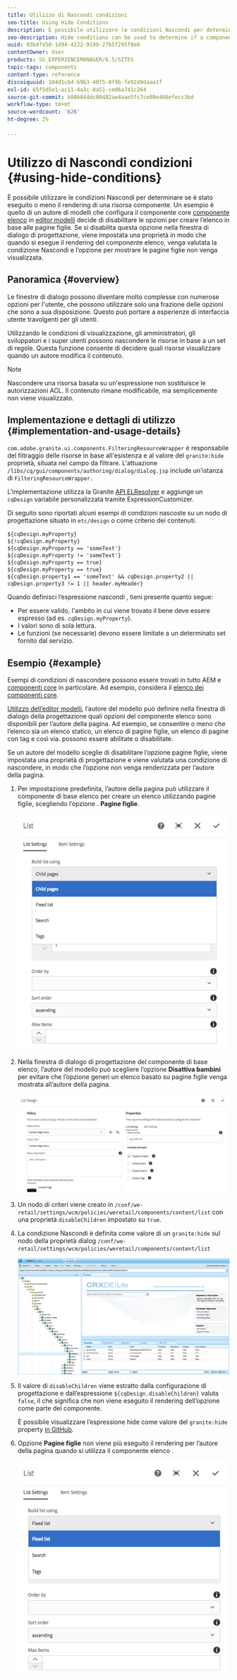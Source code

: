 ```yaml
---
title: Utilizzo di Nascondi condizioni
seo-title: Using Hide Conditions
description: È possibile utilizzare le condizioni Nascondi per determinare se è stato eseguito o meno il rendering di una risorsa componente.
seo-description: Hide conditions can be used to determine if a component resource is rendered or not.
uuid: 93b4f450-1d94-4222-9199-27b5f295f8e6
contentOwner: User
products: SG_EXPERIENCEMANAGER/6.5/SITES
topic-tags: components
content-type: reference
discoiquuid: 104d1c64-b9b3-40f5-8f9b-fe92d9daaa1f
exl-id: 65f5d5e1-ac11-4a3c-8a51-ce06a741c264
source-git-commit: b886844dc80482ae4aae5fc7ce09e466efecc3bd
workflow-type: tm+mt
source-wordcount: '626'
ht-degree: 2%

---
```


# Utilizzo di Nascondi condizioni {#using-hide-conditions}

È possibile utilizzare le condizioni Nascondi per determinare se è stato eseguito o meno il rendering di una risorsa componente. Un esempio è quello di un autore di modelli che configura il componente core [componente elenco](https://helpx.adobe.com/experience-manager/core-components/using/list.html) in [editor modelli](/help/sites-authoring/templates.md) decide di disabilitare le opzioni per creare l’elenco in base alle pagine figlie. Se si disabilita questa opzione nella finestra di dialogo di progettazione, viene impostata una proprietà in modo che quando si esegue il rendering del componente elenco, venga valutata la condizione Nascondi e l’opzione per mostrare le pagine figlie non venga visualizzata.

## Panoramica {#overview}

Le finestre di dialogo possono diventare molto complesse con numerose opzioni per l&#39;utente, che possono utilizzare solo una frazione delle opzioni che sono a sua disposizione. Questo può portare a esperienze di interfaccia utente travolgenti per gli utenti.

Utilizzando le condizioni di visualizzazione, gli amministratori, gli sviluppatori e i super utenti possono nascondere le risorse in base a un set di regole. Questa funzione consente di decidere quali risorse visualizzare quando un autore modifica il contenuto.

>[!NOTE]
>
>Nascondere una risorsa basata su un&#39;espressione non sostituisce le autorizzazioni ACL. Il contenuto rimane modificabile, ma semplicemente non viene visualizzato.

## Implementazione e dettagli di utilizzo {#implementation-and-usage-details}

`com.adobe.granite.ui.components.FilteringResourceWrapper` è responsabile del filtraggio delle risorse in base all&#39;esistenza e al valore del `granite:hide` proprietà, situata nel campo da filtrare. L&#39;attuazione `/libs/cq/gui/components/authoring/dialog/dialog.jsp` include un&#39;istanza di `FilteringResourceWrapper.`

L&#39;implementazione utilizza la Granite [API ELResolver](https://helpx.adobe.com/experience-manager/6-5/sites/developing/using/reference-materials/granite-ui/api/jcr_root/libs/granite/ui/docs/server/el.html) e aggiunge un `cqDesign` variabile personalizzata tramite ExpressionCustomizer.

Di seguito sono riportati alcuni esempi di condizioni nascoste su un nodo di progettazione situato in `etc/design` o come criterio dei contenuti.

```
${cqDesign.myProperty}
${!cqDesign.myProperty}
${cqDesign.myProperty == 'someText'}
${cqDesign.myProperty != 'someText'}
${cqDesign.myProperty == true}
${cqDesign.myProperty == true}
${cqDesign.property1 == 'someText' && cqDesign.property2 || cqDesign.property3 != 1 || header.myHeader}
```

Quando definisci l’espressione nascondi , tieni presente quanto segue:

* Per essere valido, l&#39;ambito in cui viene trovato il bene deve essere espresso (ad es. `cqDesign.myProperty`).
* I valori sono di sola lettura.
* Le funzioni (se necessarie) devono essere limitate a un determinato set fornito dal servizio.

## Esempio {#example}

Esempi di condizioni di nascondere possono essere trovati in tutto AEM e [componenti core](https://experienceleague.adobe.com/docs/experience-manager-core-components/using/introduction.html?lang=it) in particolare. Ad esempio, considera il [elenco dei componenti core](https://helpx.adobe.com/experience-manager/core-components/using/list.html).

[Utilizzo dell’editor modelli](/help/sites-authoring/templates.md), l’autore del modello può definire nella finestra di dialogo della progettazione quali opzioni del componente elenco sono disponibili per l’autore della pagina. Ad esempio, se consentire o meno che l’elenco sia un elenco statico, un elenco di pagine figlie, un elenco di pagine con tag e così via. possono essere abilitate o disabilitate.

Se un autore del modello sceglie di disabilitare l’opzione pagine figlie, viene impostata una proprietà di progettazione e viene valutata una condizione di nascondere, in modo che l’opzione non venga renderizzata per l’autore della pagina.

1. Per impostazione predefinita, l’autore della pagina può utilizzare il componente di base elenco per creare un elenco utilizzando pagine figlie, scegliendo l’opzione . **Pagine figlie**.

   ![chlimage_1-218](assets/chlimage_1-218.png)

1. Nella finestra di dialogo di progettazione del componente di base elenco, l’autore del modello può scegliere l’opzione **Disattiva bambini** per evitare che l’opzione generi un elenco basato su pagine figlie venga mostrata all’autore della pagina.

   ![chlimage_1-219](assets/chlimage_1-219.png)

1. Un nodo di criteri viene creato in `/conf/we-retail/settings/wcm/policies/weretail/components/content/list` con una proprietà `disableChildren` impostato su `true`.
1. La condizione Nascondi è definita come valore di un `granite:hide` sul nodo della proprietà dialog `/conf/we-retail/settings/wcm/policies/weretail/components/content/list`

   ![chlimage_1-220](assets/chlimage_1-220.png)

1. Il valore di `disableChildren` viene estratto dalla configurazione di progettazione e dall’espressione `${cqDesign.disableChildren}` valuta `false`, il che significa che non viene eseguito il rendering dell’opzione come parte del componente.

   È possibile visualizzare l’espressione hide come valore del `granite:hide` property [in GitHub](https://github.com/Adobe-Marketing-Cloud/aem-core-wcm-components/blob/master/content/src/content/jcr_root/apps/core/wcm/components/list/v1/list/_cq_dialog/.content.xml#L40).

1. Opzione **Pagine figlie** non viene più eseguito il rendering per l’autore della pagina quando si utilizza il componente elenco .

   ![chlimage_1-221](assets/chlimage_1-221.png)
